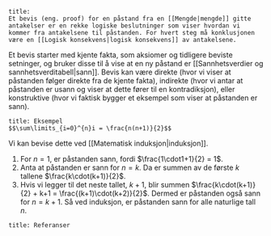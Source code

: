 
```ad-summary 
title:
Et bevis (eng. proof) for en påstand fra en [[Mengde|mengde]] gitte antakelser er en rekke logiske beslutninger som viser hvordan vi kommer fra antakelsene til påstanden. For hvert steg må konklusjonen være en [[Logisk konsekvens|logisk konsekvens]] av antakelsene.
```

Et bevis starter med kjente fakta, som aksiomer og tidligere beviste setninger, og bruker disse til å vise at en ny påstand er [[Sannhetsverdier og sannhetsverditabell|sann]]. Bevis kan være direkte (hvor vi viser at påstanden følger direkte fra de kjente fakta), indirekte (hvor vi antar at påstanden er usann og viser at dette fører til en kontradiksjon), eller konstruktive (hvor vi faktisk bygger et eksempel som viser at påstanden er sann).


```ad-example 
title: Eksempel
$$\sum\limits_{i=0}^{n}i = \frac{n(n+1)}{2}$$
```

Vi kan bevise dette ved [[Matematisk induksjon|induksjon]]. 
1. For $n=1$, er påstanden sann, fordi $\frac{1\cdot1+1}{2} = 1$. 
2. Anta at påstanden er sann for $n=k$. Da er summen av de første $k$ tallene $\frac{k\cdot(k+1)}{2}$. 
3. Hvis vi legger til det neste tallet, $k+1$, blir summen $\frac{k\cdot(k+1)}{2} + k+1 = \frac{(k+1)\cdot(k+2)}{2}$. 
Dermed er påstanden også sann for $n=k+1$. Så ved induksjon, er påstanden sann for alle naturlige tall $n$.


```ad-abstract
title: Referanser

```
